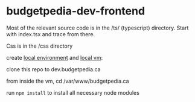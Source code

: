 # budgetpedia-dev-frontend

Most of the relevant source code is in the /ts/ (typescript) directory. Start with index.tsx and trace from there.

Css is in the /css directory

create [local environment](https://docs.google.com/document/d/1lc9OSeTJ732A2Gifnf7-h9WNfUqVNbXhsv7J7kBHMIw/edit) and [local vm](https://docs.google.com/document/d/1bYs32BH6GaT75d9PAceLrmhEdEjBu8vMCVKcxsXX2TM/edit): 

clone this repo to dev.budgetpedia.ca

from inside the vm, cd /var/www/budgetpedia.ca

run `npm install` to install all necessary node modules

